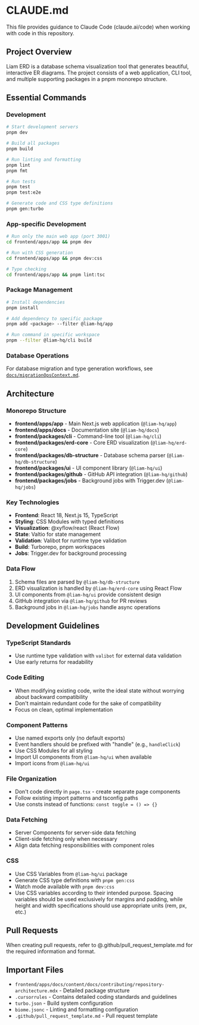 # CLAUDE.md

This file provides guidance to Claude Code (claude.ai/code) when working with code in this repository.

## Project Overview

Liam ERD is a database schema visualization tool that generates beautiful, interactive ER diagrams. The project consists of a web application, CLI tool, and multiple supporting packages in a pnpm monorepo structure.

## Essential Commands

### Development
```bash
# Start development servers
pnpm dev

# Build all packages
pnpm build

# Run linting and formatting
pnpm lint
pnpm fmt

# Run tests
pnpm test
pnpm test:e2e

# Generate code and CSS type definitions
pnpm gen:turbo
```

### App-specific Development
```bash
# Run only the main web app (port 3001)
cd frontend/apps/app && pnpm dev

# Run with CSS generation
cd frontend/apps/app && pnpm dev:css

# Type checking
cd frontend/apps/app && pnpm lint:tsc
```

### Package Management
```bash
# Install dependencies
pnpm install

# Add dependency to specific package
pnpm add <package> --filter @liam-hq/app

# Run command in specific workspace
pnpm --filter @liam-hq/cli build
```

### Database Operations
For database migration and type generation workflows, see [`docs/migrationOpsContext.md`](docs/migrationOpsContext.md).

## Architecture

### Monorepo Structure
- **frontend/apps/app** - Main Next.js web application (`@liam-hq/app`)
- **frontend/apps/docs** - Documentation site (`@liam-hq/docs`)
- **frontend/packages/cli** - Command-line tool (`@liam-hq/cli`)
- **frontend/packages/erd-core** - Core ERD visualization (`@liam-hq/erd-core`)
- **frontend/packages/db-structure** - Database schema parser (`@liam-hq/db-structure`)
- **frontend/packages/ui** - UI component library (`@liam-hq/ui`)
- **frontend/packages/github** - GitHub API integration (`@liam-hq/github`)
- **frontend/packages/jobs** - Background jobs with Trigger.dev (`@liam-hq/jobs`)

### Key Technologies
- **Frontend**: React 18, Next.js 15, TypeScript
- **Styling**: CSS Modules with typed definitions
- **Visualization**: @xyflow/react (React Flow)
- **State**: Valtio for state management
- **Validation**: Valibot for runtime type validation
- **Build**: Turborepo, pnpm workspaces
- **Jobs**: Trigger.dev for background processing

### Data Flow
1. Schema files are parsed by `@liam-hq/db-structure`
2. ERD visualization is handled by `@liam-hq/erd-core` using React Flow
3. UI components from `@liam-hq/ui` provide consistent design
4. GitHub integration via `@liam-hq/github` for PR reviews
5. Background jobs in `@liam-hq/jobs` handle async operations

## Development Guidelines

### TypeScript Standards
- Use runtime type validation with `valibot` for external data validation
- Use early returns for readability

### Code Editing
- When modifying existing code, write the ideal state without worrying about backward compatibility
- Don't maintain redundant code for the sake of compatibility
- Focus on clean, optimal implementation

### Component Patterns
- Use named exports only (no default exports)
- Event handlers should be prefixed with "handle" (e.g., `handleClick`)
- Use CSS Modules for all styling
- Import UI components from `@liam-hq/ui` when available
- Import icons from `@liam-hq/ui`

### File Organization
- Don't code directly in `page.tsx` - create separate page components
- Follow existing import patterns and tsconfig paths
- Use consts instead of functions: `const toggle = () => {}`

### Data Fetching
- Server Components for server-side data fetching
- Client-side fetching only when necessary
- Align data fetching responsibilities with component roles

### CSS
- Use CSS Variables from `@liam-hq/ui` package
- Generate CSS type definitions with `pnpm gen:css`
- Watch mode available with `pnpm dev:css`
- Use CSS variables according to their intended purpose. Spacing variables should be used exclusively for margins and padding, while height and width specifications should use appropriate units (rem, px, etc.)

## Pull Requests
When creating pull requests, refer to @.github/pull_request_template.md for the required information and format.

## Important Files
- `frontend/apps/docs/content/docs/contributing/repository-architecture.mdx` - Detailed package structure
- `.cursorrules` - Contains detailed coding standards and guidelines
- `turbo.json` - Build system configuration
- `biome.jsonc` - Linting and formatting configuration
- `.github/pull_request_template.md` - Pull request template
